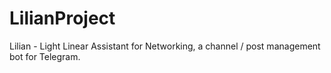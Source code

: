 # LilianProject
Lilian - Light Linear Assistant for Networking, a channel / post management bot for Telegram.
